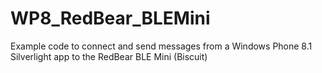 # WP8_RedBear_BLEMini
Example code to connect and send messages from a Windows Phone 8.1 Silverlight app to the RedBear BLE Mini (Biscuit)
